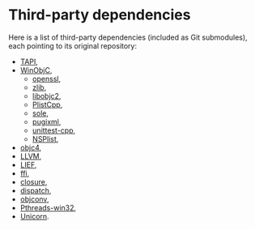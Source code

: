 # Third-party dependencies

Here is a list of third-party dependencies (included as Git submodules), each
pointing to its original repository:

- [TAPI](https://github.com/ributzka/tapi),
- [WinObjC](https://github.com/Microsoft/WinObjC),
  - [openssl](https://github.com/microsoft/openssl),
  - [zlib](https://github.com/madler/zlib),
  - [libobjc2](https://github.com/Microsoft/libobjc2),
  - [PlistCpp](https://github.com/Microsoft/PlistCpp),
  - [sole](https://github.com/r-lyeh/sole),
  - [pugixml](https://github.com/zeux/pugixml),
  - [unittest-cpp](https://github.com/unittest-cpp/unittest-cpp),
  - [NSPlist](https://github.com/Microsoft/NSPlist),
- [objc4](https://opensource.apple.com/source/objc4/objc4-723/),
- [LLVM](https://github.com/llvm/llvm-project/),
- [LIEF](https://github.com/lief-project/LIEF),
- [ffi](https://github.com/newlawrence/Libffi),
- [closure](https://opensource.apple.com/source/libclosure/libclosure-67/),
- [dispatch](https://opensource.apple.com/source/libdispatch/libdispatch-1008.200.78/),
- [objconv](https://www.agner.org/optimize/#objconv),
- [Pthreads-win32](https://sourceware.org/pthreads-win32/),
- [Unicorn](https://github.com/unicorn-engine/unicorn).
